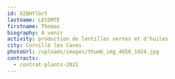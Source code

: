 ```yaml
---
id: X2QHYlGct
lastname: LECOMTE
firstname: Thomas
biography: A venir
activity: production de lentilles vertes et d'huiles
city: Cornillé les Caves
photoUrl: /uploads/images/thumb_img_4650_1024.jpg
contracts:
  - contrat-plants-2021
---
```

